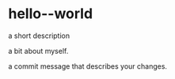 # hello--world
a short description

a bit about myself.

a commit message that describes your changes.
